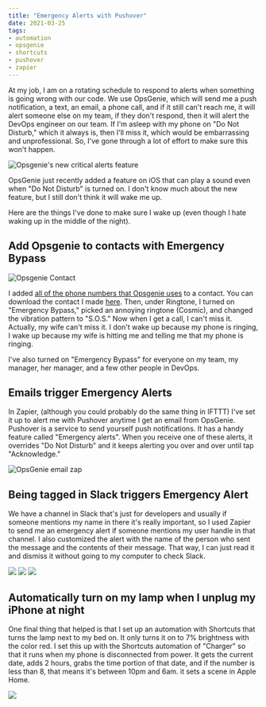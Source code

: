 ```yaml
---
title: "Emergency Alerts with Pushover"
date: 2021-03-25
tags:
- automation
- opsgenie
- shortcuts
- pushover
- zapier
---
```


At my job, I am on a rotating schedule to respond to alerts when something is going wrong with our code. We use OpsGenie, which will send me a push notification, a text, an email, a phone call, and if it still can't reach me, it will alert someone else on my team, if they don't respond, then it will alert the DevOps engineer on our team. If I'm asleep with my phone on "Do Not Disturb," which it always is, then I'll miss it, which would be embarrassing and unprofessional. So, I've gone through a lot of effort to make sure this won't happen.

![Opsgenie's new critical alerts feature](./opsgenie.png)

OpsGenie just recently added a feature on iOS that can play a sound even when "Do Not Disturb" is turned on. I don't know much about the new feature, but I still don't think it will wake me up.

Here are the things I've done to make sure I wake up (even though I hate waking up in the middle of the night).

## Add Opsgenie to contacts with Emergency Bypass

![Opsgenie Contact](./opsgenie-contact-ringtone.png)

I added [all of the phone numbers that Opsgenie uses](https://docs.opsgenie.com/docs/voice-sms-notifications) to a contact. You can download the contact I made [here](./OpsGenie.vcf). Then, under Ringtone, I turned on "Emergency Bypass," picked an annoying ringtone (Cosmic), and changed the vibration pattern to "S.O.S." Now when I get a call, I can't miss it. Actually, my wife can't miss it. I don't wake up because my phone is ringing, I wake up because my wife is hitting me and telling me that my phone is ringing.

I've also turned on "Emergency Bypass" for everyone on my team, my manager, her manager, and a few other people in DevOps.

## Emails trigger Emergency Alerts

In Zapier, (although you could probably do the same thing in IFTTT) I've set it up to alert me with Pushover anytime I get an email from OpsGenie. Pushover is a service to send yourself push notifications. It has a handy feature called "Emergency alerts". When you receive one of these alerts, it overrides "Do Not Disturb" and it keeps alerting you over and over until tap "Acknowledge."

![OpsGenie email zap](OpsGenie-email-to-Emergency-Notification-Zapier.png)

## Being tagged in Slack triggers Emergency Alert

We have a channel in Slack that's just for developers and usually if someone mentions my name in there it's really important, so I used Zapier to send me an emergency alert if someone mentions my user handle in that channel. I also customized the alert with the name of the person who sent the message and the contents of their message. That way, I can just read it and dismiss it without going to my computer to check Slack.

![](Alert-me-when-I-m-mentioned-in-white-lotus-dev-Zapier-1.png)
![](Alert-me-when-I-m-mentioned-in-white-lotus-dev-Zapier-2.png)
![](Alert-me-when-I-m-mentioned-in-white-lotus-dev-Zapier-3.png)

## Automatically turn on my lamp when I unplug my iPhone at night

One final thing that helped is that I set up an automation with Shortcuts that turns the lamp next to my bed on. It only turns it on to 7% brightness with the color red. I set this up with the Shortcuts automation of "Charger" so that it runs when my phone is disconnected from power. It gets the current date, adds 2 hours, grabs the time portion of that date, and if the number is less than 8, that means it's between 10pm and 6am. it sets a scene in Apple Home.

![](./shortcut-automation.jpg)
